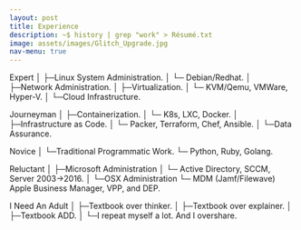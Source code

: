 ```yaml
---
layout: post
title: Experience
description: ~$ history | grep "work" > Résumé.txt
image: assets/images/Glitch_Upgrade.jpg
nav-menu: true
---
```




Expert
    │
    ├─Linux System Administration.
    │ └─ Debian/Redhat.
    │
    ├─Network Administration.
    │
    ├─Virtualization.
    │ └─ KVM/Qemu, VMWare, Hyper-V.
    │
    └─Cloud Infrastructure.

Journeyman
    │
    ├─Containerization.
    │ └─ K8s, LXC, Docker.
    │
    ├─Infrastructure as Code.
    │ └─ Packer, Terraform, Chef, Ansible.
    │
    └─Data Assurance.

Novice
    │
    └─Traditional Programmatic Work.
      └─ Python, Ruby, Golang.

Reluctant
    │
    ├─Microsoft Administration
    │ └─ Active Directory, SCCM, Server 2003->2016.
    │
    └─OSX Administration
      └─ MDM (Jamf/Filewave) Apple Business Manager, VPP, and DEP.

I Need An Adult
    │
    ├─Textbook over thinker.
    │
    ├─Textbook over explainer.
    │
    ├─Textbook ADD.
    │
    └─I repeat myself a lot. And I overshare.
